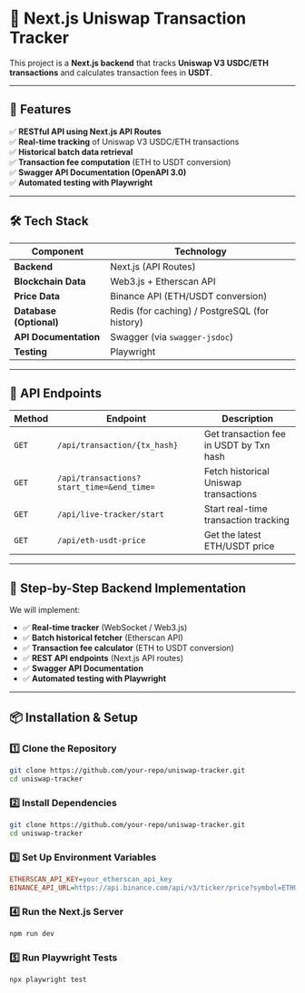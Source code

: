 # 🚀 Next.js Uniswap Transaction Tracker

This project is a **Next.js backend** that tracks **Uniswap V3 USDC/ETH transactions** and calculates transaction fees in **USDT**.

---

## 📌 Features

✅ **RESTful API using Next.js API Routes**  
✅ **Real-time tracking** of Uniswap V3 USDC/ETH transactions  
✅ **Historical batch data retrieval**  
✅ **Transaction fee computation** (ETH to USDT conversion)  
✅ **Swagger API Documentation (OpenAPI 3.0)**  
✅ **Automated testing with Playwright**

---

## 🛠 Tech Stack

| **Component**           | **Technology**                                 |
| ----------------------- | ---------------------------------------------- |
| **Backend**             | Next.js (API Routes)                           |
| **Blockchain Data**     | Web3.js + Etherscan API                        |
| **Price Data**          | Binance API (ETH/USDT conversion)              |
| **Database (Optional)** | Redis (for caching) / PostgreSQL (for history) |
| **API Documentation**   | Swagger (via `swagger-jsdoc`)                  |
| **Testing**             | Playwright                                     |

---

## 📡 API Endpoints

| **Method** | **Endpoint**                              | **Description**                         |
| ---------- | ----------------------------------------- | --------------------------------------- |
| `GET`      | `/api/transaction/{tx_hash}`              | Get transaction fee in USDT by Txn hash |
| `GET`      | `/api/transactions?start_time=&end_time=` | Fetch historical Uniswap transactions   |
| `GET`      | `/api/live-tracker/start`                 | Start real-time transaction tracking    |
| `GET`      | `/api/eth-usdt-price`                     | Get the latest ETH/USDT price           |

---

## 📌 Step-by-Step Backend Implementation

We will implement:

- ✅ **Real-time tracker** (WebSocket / Web3.js)
- ✅ **Batch historical fetcher** (Etherscan API)
- ✅ **Transaction fee calculator** (ETH to USDT conversion)
- ✅ **REST API endpoints** (Next.js API routes)
- ✅ **Swagger API Documentation**
- ✅ **Automated testing with Playwright**

---

## 📦 Installation & Setup

### **1️⃣ Clone the Repository**

```sh
git clone https://github.com/your-repo/uniswap-tracker.git
cd uniswap-tracker
```

### **2️⃣ Install Dependencies**

```sh
git clone https://github.com/your-repo/uniswap-tracker.git
cd uniswap-tracker
```

### **3️⃣ Set Up Environment Variables**

```ini
ETHERSCAN_API_KEY=your_etherscan_api_key
BINANCE_API_URL=https://api.binance.com/api/v3/ticker/price?symbol=ETHUSDT

```

### **4️⃣ Run the Next.js Server**

```sh
npm run dev

```

### **5️⃣ Run Playwright Tests**

```sh
npx playwright test
```
